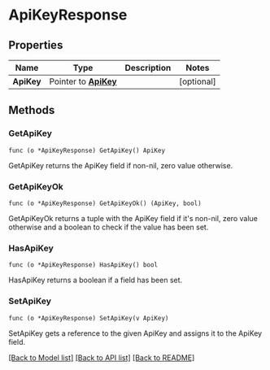 # ApiKeyResponse

## Properties

Name | Type | Description | Notes
------------ | ------------- | ------------- | -------------
**ApiKey** | Pointer to [**ApiKey**](ApiKey.md) |  | [optional] 

## Methods

### GetApiKey

`func (o *ApiKeyResponse) GetApiKey() ApiKey`

GetApiKey returns the ApiKey field if non-nil, zero value otherwise.

### GetApiKeyOk

`func (o *ApiKeyResponse) GetApiKeyOk() (ApiKey, bool)`

GetApiKeyOk returns a tuple with the ApiKey field if it's non-nil, zero value otherwise
and a boolean to check if the value has been set.

### HasApiKey

`func (o *ApiKeyResponse) HasApiKey() bool`

HasApiKey returns a boolean if a field has been set.

### SetApiKey

`func (o *ApiKeyResponse) SetApiKey(v ApiKey)`

SetApiKey gets a reference to the given ApiKey and assigns it to the ApiKey field.


[[Back to Model list]](../README.md#documentation-for-models) [[Back to API list]](../README.md#documentation-for-api-endpoints) [[Back to README]](../README.md)


